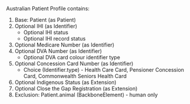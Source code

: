 Australian Patient Profile contains:

1. Base: Patient (as Patient)
1. Optional IHI (as Identifier)
	* Optional IHI status
	* Optional IHI record status
1. Optional Medicare Number (as Identifier)
1. Optional DVA Number (as Identifier)
	* Optional DVA card colour identifier type
1. Optional Concession Card Number (as Identifier)
	* Choice (Identifier.type) - Health Care Card, Pensioner Concession Card, Commonwealth Seniors Health Card
1. Optional Indigenous Status (as Extension)
1. Optional Close the Gap Registration (as Extension)
1. Exclusion: Patient.animal (BackboneElement) - human only

